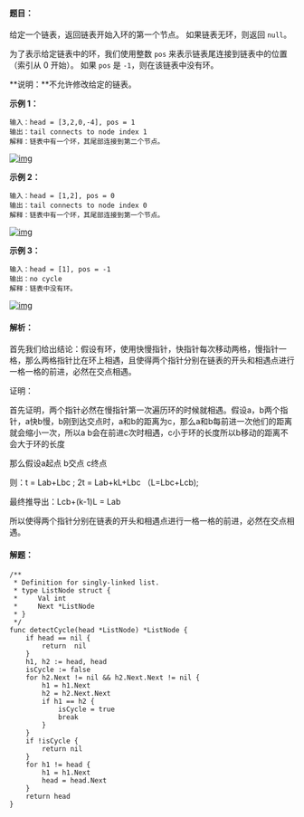 #### 题目：

给定一个链表，返回链表开始入环的第一个节点。 如果链表无环，则返回 `null`。

为了表示给定链表中的环，我们使用整数 `pos` 来表示链表尾连接到链表中的位置（索引从 0 开始）。 如果 `pos` 是 `-1`，则在该链表中没有环。

**说明：**不允许修改给定的链表。

**示例 1：**

```
输入：head = [3,2,0,-4], pos = 1
输出：tail connects to node index 1
解释：链表中有一个环，其尾部连接到第二个节点。
```

[![img](https://github.com/flycarry/nutstore/picture/tmp/circularlinkedlist.png)](https://github.com/flycarry/nutstore/picture/tmp/circularlinkedlist.png)

**示例 2：**

```
输入：head = [1,2], pos = 0
输出：tail connects to node index 0
解释：链表中有一个环，其尾部连接到第一个节点。
```

[![img](https://github.com/flycarry/nutstore/picture/tmp/circularlinkedlist_test2.png)](https://github.com/flycarry/nutstore/picture/tmp/circularlinkedlist_test2.png)

**示例 3：**

```
输入：head = [1], pos = -1
输出：no cycle
解释：链表中没有环。
```

[![img](https://github.com/flycarry/nutstore/picture/tmp/circularlinkedlist_test3.png)](https://github.com/flycarry/nutstore/picture/tmp/circularlinkedlist_test3.png)

#### 解析：

首先我们给出结论：假设有环，使用快慢指针，快指针每次移动两格，慢指针一格，那么两格指针比在环上相遇，且使得两个指针分别在链表的开头和相遇点进行一格一格的前进，必然在交点相遇。

证明：

首先证明，两个指针必然在慢指针第一次遍历环的时候就相遇。假设a，b两个指针，a快b慢，b刚到达交点时，a和b的距离为c，那么a和b每前进一次他们的距离就会缩小一次，所以a b会在前进c次时相遇，c小于环的长度所以b移动的距离不会大于环的长度

那么假设a起点 b交点 c终点

则：t = Lab+Lbc ; 2t = Lab+kL+Lbc （L=Lbc+Lcb);

最终推导出：Lcb+(k-1)L = Lab

所以使得两个指针分别在链表的开头和相遇点进行一格一格的前进，必然在交点相遇。

#### 解题：

```
/**
 * Definition for singly-linked list.
 * type ListNode struct {
 *     Val int
 *     Next *ListNode
 * }
 */
func detectCycle(head *ListNode) *ListNode {
	if head == nil {
		return  nil
	}
	h1, h2 := head, head
	isCycle := false
	for h2.Next != nil && h2.Next.Next != nil {
		h1 = h1.Next
		h2 = h2.Next.Next
		if h1 == h2 {
			isCycle = true
			break
		}
	}
	if !isCycle {
		return nil
	}
	for h1 != head {
		h1 = h1.Next
		head = head.Next
	}
	return head
}
```